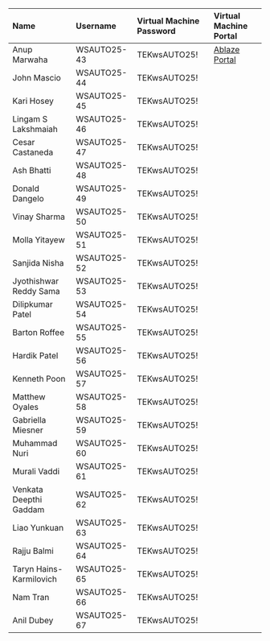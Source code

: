 | Name                    | Username    | Virtual Machine Password   | Virtual Machine Portal                        |
|:------------------------|:------------|:---------------------------|:----------------------------------------------|
| Anup Marwaha            | WSAUTO25-43 | TEKwsAUTO25!               | [Ablaze Portal](https://my.ablazedesktop.com) |
| John Mascio             | WSAUTO25-44 | TEKwsAUTO25!               |                                               |
| Kari Hosey              | WSAUTO25-45 | TEKwsAUTO25!               |                                               |
| Lingam S Lakshmaiah     | WSAUTO25-46 | TEKwsAUTO25!               |                                               |
| Cesar Castaneda         | WSAUTO25-47 | TEKwsAUTO25!               |                                               |
| Ash Bhatti              | WSAUTO25-48 | TEKwsAUTO25!               |                                               |
| Donald Dangelo          | WSAUTO25-49 | TEKwsAUTO25!               |                                               |
| Vinay Sharma            | WSAUTO25-50 | TEKwsAUTO25!               |                                               |
| Molla Yitayew           | WSAUTO25-51 | TEKwsAUTO25!               |                                               |
| Sanjida Nisha           | WSAUTO25-52 | TEKwsAUTO25!               |                                               |
| Jyothishwar Reddy Sama  | WSAUTO25-53 | TEKwsAUTO25!               |                                               |
| Dilipkumar Patel        | WSAUTO25-54 | TEKwsAUTO25!               |                                               |
| Barton Roffee           | WSAUTO25-55 | TEKwsAUTO25!               |                                               |
| Hardik Patel            | WSAUTO25-56 | TEKwsAUTO25!               |                                               |
| Kenneth Poon            | WSAUTO25-57 | TEKwsAUTO25!               |                                               |
| Matthew Oyales          | WSAUTO25-58 | TEKwsAUTO25!               |                                               |
| Gabriella Miesner       | WSAUTO25-59 | TEKwsAUTO25!               |                                               |
| Muhammad Nuri           | WSAUTO25-60 | TEKwsAUTO25!               |                                               |
| Murali Vaddi            | WSAUTO25-61 | TEKwsAUTO25!               |                                               |
| Venkata Deepthi Gaddam  | WSAUTO25-62 | TEKwsAUTO25!               |                                               |
| Liao	Yunkuan           | WSAUTO25-63 | TEKwsAUTO25!               |                                               |
| Rajju Balmi             | WSAUTO25-64 | TEKwsAUTO25!               |                                               |
| Taryn Hains-Karmilovich | WSAUTO25-65 | TEKwsAUTO25!               |                                               |
| Nam Tran                | WSAUTO25-66 | TEKwsAUTO25!               |                                               |
| Anil Dubey              | WSAUTO25-67 | TEKwsAUTO25!               |                                               |
